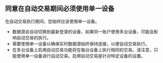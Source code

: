 ## 同意在自动交易期间必须使用单一设备

在自动交易执行期间，您始终应该使用单一设备。
- 数据源会自动切换到最新登录的设备，如果同一账户使用多台设备，可能会影响自动交易的执行。
- 需要使用单一设备以确保实时数据源始终保持连接，以便自动交易执行。
- 在多台设备上启用自动交易功能将在每台设备上执行相同的交易。请注意，只能使用单一设备进行自动交易。启用自动交易是针对特定设备的设置。
